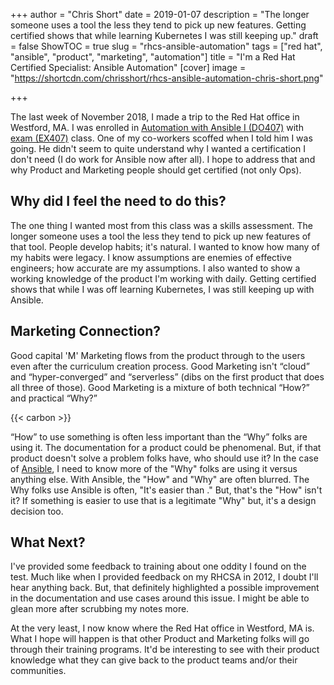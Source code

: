 +++
author = "Chris Short"
date = 2019-01-07
description = "The longer someone uses a tool the less they tend to pick up new features. Getting certified shows that while learning Kubernetes I was still keeping up."
draft = false
ShowTOC = true
slug = "rhcs-ansible-automation"
tags = ["red hat", "ansible", "product", "marketing", "automation"]
title = "I'm a Red Hat Certified Specialist: Ansible Automation"
[cover]
image = "https://shortcdn.com/chrisshort/rhcs-ansible-automation-chris-short.png"

+++

The last week of November 2018, I made a trip to the Red Hat office in Westford, MA. I was enrolled in [Automation with Ansible I (DO407)](https://www.redhat.com/en/services/certification/rhcs-ansible-automation) with [exam (EX407)](https://web.archive.org/web/20240521194151/https://www.redhat.com/en/services/training/ex407-retired-red-hat-certified-specialist-in-ansible-automation-exam) class. One of my co-workers scoffed when I told him I was going. He didn't seem to quite understand why I wanted a certification I don't need (I do work for Ansible now after all). I hope to address that and why Product and Marketing people should get certified (not only Ops).

## Why did I feel the need to do this?

The one thing I wanted most from this class was a skills assessment. The longer someone uses a tool the less they tend to pick up new features of that tool. People develop habits; it's natural. I wanted to know how many of my habits were legacy. I know assumptions are enemies of effective engineers; how accurate are my assumptions. I also wanted to show a working knowledge of the product I'm working with daily. Getting certified shows that while I was off learning Kubernetes, I was still keeping up with Ansible.


## Marketing Connection?

Good capital 'M' Marketing flows from the product through to the users even after the curriculum creation process. Good Marketing isn't “cloud” and “hyper-converged” and “serverless” (dibs on the first product that does all three of those). Good Marketing is a mixture of both technical “How?” and practical “Why?”

{{< carbon >}}

“How” to use something is often less important than the “Why” folks are using it. The documentation for a product could be phenomenal. But, if that product doesn't solve a problem folks have, who should use it? In the case of [Ansible](https://www.ansible.com/), I need to know more of the "Why" folks are using it versus anything else. With Ansible, the "How" and "Why" are often blurred. The Why folks use Ansible is often, "It's easier than <X>." But, that's the "How" isn't it? If something is easier to use that is a legitimate "Why" but, it's a design decision too.

## What Next?

I've provided some feedback to training about one oddity I found on the test. Much like when I provided feedback on my RHCSA in 2012, I doubt I'll hear anything back. But, that definitely highlighted a possible improvement in the documentation and use cases around this issue. I might be able to glean more after scrubbing my notes more.

At the very least, I now know where the Red Hat office in Westford, MA is. What I hope will happen is that other Product and Marketing folks will go through their training programs. It'd be interesting to see with their product knowledge what they can give back to the product teams and/or their communities.
